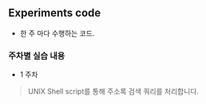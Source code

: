 ## Experiments code

* 한 주 마다 수행하는 코드.


### 주차별 실습 내용

* 1 주차
> UNIX Shell script를 통해 주소록 검색 쿼리를 처리합니다.
  
  

